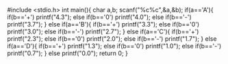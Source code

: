 #include <stdio.h>
int main(){
  char a,b;
  scanf("%c%c",&a,&b);
  if(a=='A'){
    if(b=='+') printf("4.3");
    else if(b=='0') printf("4.0");
    else if(b=='-') printf("3.7");
  }
  else if(a=='B'){
    if(b=='+') printf("3.3");
    else if(b=='0') printf("3.0");
    else if(b=='-') printf("2.7");
  }
  else if(a=='C'){
    if(b=='+') printf("2.3");
    else if(b=='0') printf("2.0");
    else if(b=='-') printf("1.7");
  }
  else if(a=='D'){
    if(b=='+') printf("1.3");
    else if(b=='0') printf("1.0");
    else if(b=='-') printf("0.7");
  }
  else printf("0.0");
  return 0;
}